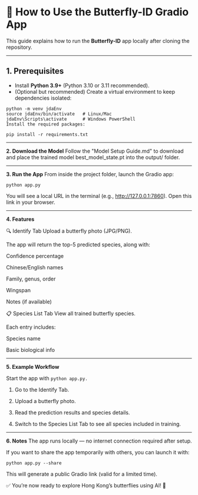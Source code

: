 # 🦋 How to Use the Butterfly-ID Gradio App

This guide explains how to run the **Butterfly-ID** app locally after cloning the repository.

---

## 1. Prerequisites

- Install **Python 3.9+** (Python 3.10 or 3.11 recommended).
- (Optional but recommended) Create a virtual environment to keep dependencies isolated:


```
python -m venv jdaEnv
source jdaEnv/bin/activate   # Linux/Mac
jdaEnv\Scripts\activate      # Windows PowerShell
Install the required packages:
```
```
pip install -r requirements.txt
```
---

**2. Download the Model**
Follow the "Model Setup Guide.md" to download and place the trained model
best_model_state.pt into the output/ folder.

---

**3. Run the App**
From inside the project folder, launch the Gradio app:
```
python app.py
```
You will see a local URL in the terminal (e.g., http://127.0.0.1:7860).
Open this link in your browser.

---

**4. Features**

🔍 Identify Tab
Upload a butterfly photo (JPG/PNG).

The app will return the top-5 predicted species, along with:

Confidence percentage

Chinese/English names

Family, genus, order

Wingspan

Notes (if available)

📋 Species List Tab
View all trained butterfly species.

Each entry includes:

Species name

Basic biological info

---

**5. Example Workflow**

Start the app with 
```python app.py.```

1. Go to the Identify Tab.

2. Upload a butterfly photo.

3. Read the prediction results and species details.

4. Switch to the Species List Tab to see all species included in training.

---

**6. Notes**
The app runs locally — no internet connection required after setup.

If you want to share the app temporarily with others, you can launch it with:

```
python app.py --share
```
This will generate a public Gradio link (valid for a limited time).

✅ You’re now ready to explore Hong Kong’s butterflies using AI! 🦋
